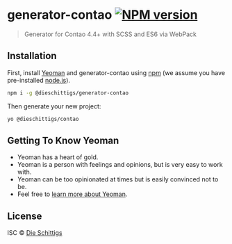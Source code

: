 # generator-contao [![NPM version][npm-image]][npm-url]
> Generator for Contao 4.4+ with SCSS and ES6 via WebPack

## Installation

First, install [Yeoman](http://yeoman.io) and generator-contao using [npm](https://www.npmjs.com/) (we assume you have pre-installed [node.js](https://nodejs.org/)).

```bash
npm i -g @dieschittigs/generator-contao
```

Then generate your new project:

```bash
yo @dieschittigs/contao
```

## Getting To Know Yeoman

 * Yeoman has a heart of gold.
 * Yeoman is a person with feelings and opinions, but is very easy to work with.
 * Yeoman can be too opinionated at times but is easily convinced not to be.
 * Feel free to [learn more about Yeoman](http://yeoman.io/).

## License

ISC © [Die Schittigs](https://www.dieschittigs.de)


[npm-image]: https://badge.fury.io/js/%40dieschittigs%2Fgenerator-contao.svg
[npm-url]: https://npmjs.org/package/@dieschittigs/generator-contao
